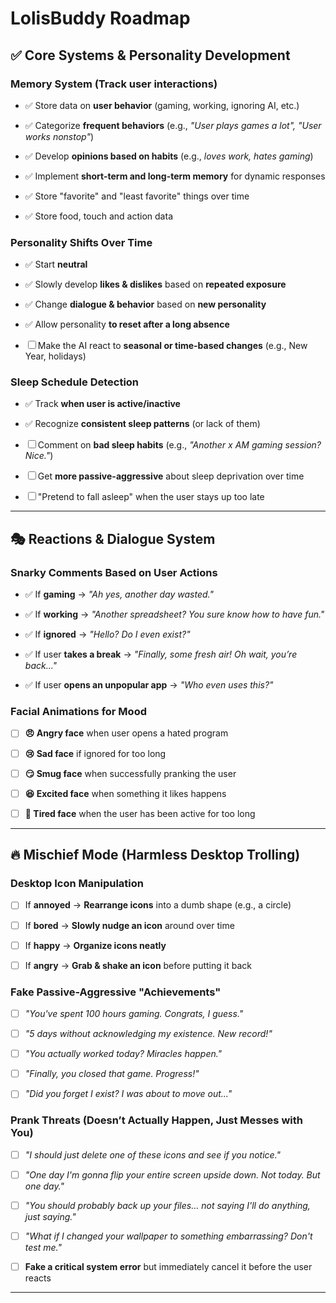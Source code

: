 # LolisBuddy Roadmap

## ✅ Core Systems & Personality Development

### Memory System (Track user interactions)

- ✅ Store data on **user behavior** (gaming, working, ignoring AI, etc.)

- ✅ Categorize **frequent behaviors** (e.g., *"User plays games a lot", "User works nonstop"*)

- ✅ Develop **opinions based on habits** (e.g., *loves work, hates gaming*)

- ✅ Implement **short-term and long-term memory** for dynamic responses

- ✅ Store "favorite" and "least favorite" things over time

- ✅ Store food, touch and action data

### Personality Shifts Over Time

- ✅ Start **neutral**

- ✅ Slowly develop **likes & dislikes** based on **repeated exposure**

- ✅ Change **dialogue & behavior** based on **new personality**

- ✅ Allow personality **to reset after a long absence**

- ☐ Make the AI react to **seasonal or time-based changes** (e.g., New Year, holidays)

### Sleep Schedule Detection

- ✅ Track **when user is active/inactive**

- ✅ Recognize **consistent sleep patterns** (or lack of them)

- ☐ Comment on **bad sleep habits** (e.g., *"Another x AM gaming session? Nice."*)

- ☐ Get **more passive-aggressive** about sleep deprivation over time

- ☐ "Pretend to fall asleep" when the user stays up too late

---

## 🎭 Reactions & Dialogue System

### Snarky Comments Based on User Actions

- ✅ If **gaming** → *"Ah yes, another day wasted."*

- ✅ If **working** → *"Another spreadsheet? You sure know how to have fun."*

- ✅ If **ignored** → *"Hello? Do I even exist?"*

- ✅ If user **takes a break** → *"Finally, some fresh air! Oh wait, you’re back..."*

- ✅ If user **opens an unpopular app** → *"Who even uses this?"*

### Facial Animations for Mood

- ☐ **😠 Angry face** when user opens a hated program

- ☐ **😢 Sad face** if ignored for too long

- ☐ **😏 Smug face** when successfully pranking the user

- ☐ **😆 Excited face** when something it likes happens

- ☐ **🥱 Tired face** when the user has been active for too long

---

## 🔥 Mischief Mode (Harmless Desktop Trolling)

### Desktop Icon Manipulation

- ☐ If **annoyed** → **Rearrange icons** into a dumb shape (e.g., a circle)

- ☐ If **bored** → **Slowly nudge an icon** around over time

- ☐ If **happy** → **Organize icons neatly**

- ☐ If **angry** → **Grab & shake an icon** before putting it back

### Fake Passive-Aggressive "Achievements"

- ☐ *"You've spent 100 hours gaming. Congrats, I guess."*

- ☐ *"5 days without acknowledging my existence. New record!"*

- ☐ *"You actually worked today? Miracles happen."*

- ☐ *"Finally, you closed that game. Progress!"*

- ☐ *"Did you forget I exist? I was about to move out..."*

### Prank Threats (Doesn’t Actually Happen, Just Messes with You)

- ☐ *"I should just delete one of these icons and see if you notice."*

- ☐ *"One day I'm gonna flip your entire screen upside down. Not today. But one day."*

- ☐ *"You should probably back up your files… not saying I'll do anything, just saying."*

- ☐ *"What if I changed your wallpaper to something *embarrassing*? Don't test me."*

- ☐ **Fake a critical system error** but immediately cancel it before the user reacts

---
